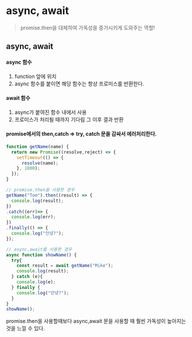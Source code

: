 # async, await
> promise.then을 대체하여 가독성을 증가시키게 도와주는 역할!

## async, await

#### async 함수
1. function 앞에 위치
2. async 함수를 붙이면 해당 함수는 항상 프로미스를 반환한다.

#### await 함수
1. async가 붙여진 함수 내에서 사용
2. 프로미스가 처리될 때까지 기다림 그 이후 결과 반환

#### promise에서의 then,catch => try, catch 문을 감싸서 에러처리한다.
```javascript
function getName(name) {
  return new Promise((resolve,reject) => {
    setTimeout(() => {
      resolve(name);
    }, 1000);
  });
}

// promise.then을 사용한 경우
getName("Tom").then((result) => {
  console.log(result);
})
.catch((err)=> {
  console.log(err);
})
.finally(() => {
  console.log("안녕?");
});

// async,await를 사용한 경우
async function showName() {
  try{
    const result = await getName("Mike");
    console.log(result);
  } catch (e){
    console.log(e);
  } finally {
    console.log("안녕?");
  }
}
showName();
```

promise.then을 사용할때보다 async,await 문을 사용할 때 훨씬 가독성이 높아지는것을 느낄 수 있다.
